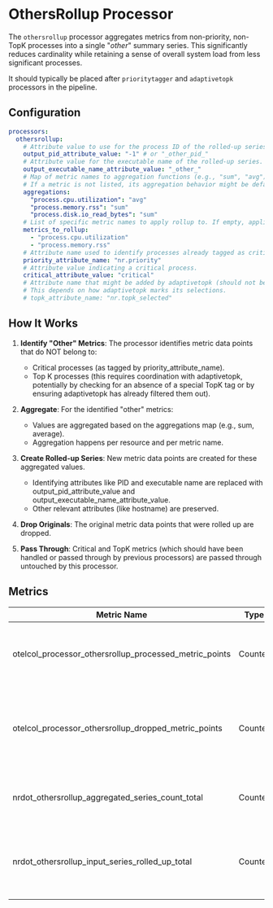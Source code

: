 # OthersRollup Processor

The `othersrollup` processor aggregates metrics from non-priority, non-TopK processes into a single "_other_" summary series. This significantly reduces cardinality while retaining a sense of overall system load from less significant processes.

It should typically be placed after `prioritytagger` and `adaptivetopk` processors in the pipeline.

## Configuration

```yaml
processors:
  othersrollup:
    # Attribute value to use for the process ID of the rolled-up series.
    output_pid_attribute_value: "-1" # or "_other_pid_"
    # Attribute value for the executable name of the rolled-up series.
    output_executable_name_attribute_value: "_other_"
    # Map of metric names to aggregation functions (e.g., "sum", "avg").
    # If a metric is not listed, its aggregation behavior might be default (e.g., sum for cumulative, avg for gauge) or skipped.
    aggregations:
      "process.cpu.utilization": "avg"
      "process.memory.rss": "sum"
      "process.disk.io_read_bytes": "sum"
    # List of specific metric names to apply rollup to. If empty, applies to all compatible metrics not belonging to priority/TopK.
    metrics_to_rollup:
      - "process.cpu.utilization"
      - "process.memory.rss"
    # Attribute name used to identify processes already tagged as critical (should not be rolled up).
    priority_attribute_name: "nr.priority"
    # Attribute value indicating a critical process.
    critical_attribute_value: "critical"
    # Attribute name that might be added by adaptivetopk (should not be rolled up if present).
    # This depends on how adaptivetopk marks its selections.
    # topk_attribute_name: "nr.topk_selected"
```

## How It Works

1. **Identify "Other" Metrics**: The processor identifies metric data points that do NOT belong to:
   - Critical processes (as tagged by priority_attribute_name).
   - Top K processes (this requires coordination with adaptivetopk, potentially by checking for an absence of a special TopK tag or by ensuring adaptivetopk has already filtered them out).

2. **Aggregate**: For the identified "other" metrics:
   - Values are aggregated based on the aggregations map (e.g., sum, average).
   - Aggregation happens per resource and per metric name.

3. **Create Rolled-up Series**: New metric data points are created for these aggregated values.
   - Identifying attributes like PID and executable name are replaced with output_pid_attribute_value and output_executable_name_attribute_value.
   - Other relevant attributes (like hostname) are preserved.

4. **Drop Originals**: The original metric data points that were rolled up are dropped.

5. **Pass Through**: Critical and TopK metrics (which should have been handled or passed through by previous processors) are passed through untouched by this processor.

## Metrics

| Metric Name | Type | Description |
|-------------|------|-------------|
| otelcol_processor_othersrollup_processed_metric_points | Counter | Total number of original metric data points processed. |
| otelcol_processor_othersrollup_dropped_metric_points | Counter | Total number of original metric data points dropped (after rollup). |
| nrdot_othersrollup_aggregated_series_count_total | Counter | Number of new "other" series generated per batch. |
| nrdot_othersrollup_input_series_rolled_up_total | Counter | Number of input series that were aggregated into an "other" series. |